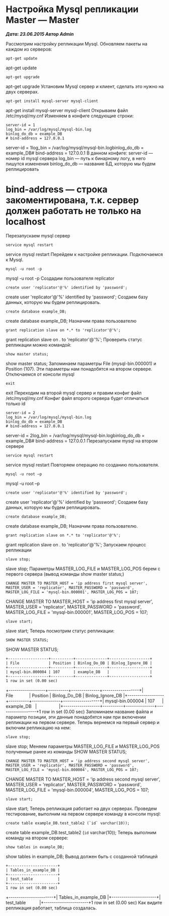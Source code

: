 # Настройка Mysql репликации Master &#8212; Master                	  
***Дата: 23.06.2015 Автор Admin***

Рассмотрим настройку репликации Mysql.
Обновляем пакеты на каждом из серверов:
```
apt-get update
```
apt-get update
```
apt-get upgrade
```
apt-get upgrade
Установим Mysql сервер и клиент, сделать это нужно на двух серверах.
```
apt-get install mysql-server mysql-client
```
apt-get install mysql-server mysql-client
Открываем файл /etc/mysql/my.cnf
Изменяем в конфиге следующие строки:
```
server-id = 1
log_bin = /var/log/mysql/mysql-bin.log
binlog_do_db = example_DB
# bind-address = 127.0.0.1
```
server-id = 1log_bin = /var/log/mysql/mysql-bin.logbinlog_do_db = example_DB# bind-address = 127.0.0.1
В данном конфиге:
server-id &#8212; номер id mysql сервера
log_bin &#8212; путь к бинарному логу, в него пишутся изменения
binlog_do_db &#8212; название БД, которую мы будем реплицировать
# bind-address &#8212; строка закоментирована, т.к. сервер должен работать не только на localhost
Перезапускаем mysql сервер
```
service mysql restart
```
service mysql restart
Перейдем к настройке репликации.
Подключаемся к Mysql.
```
mysql -u root -p
```
mysql -u root -p
Создадим пользователя replicator
```
create user 'replicator'@'%' identified by 'password';
```
create user 'replicator'@'%' identified by 'password';
Создаем базу данных, которую мы будем реплицировать.
```
create database example_DB;
```
create database example_DB;
Назначим права пользователю
```
grant replication slave on *.* to 'replicator'@'%';
```
grant replication slave on *.* to 'replicator'@'%';
Проверить статус репликации можно командой:
```
show master status;
```
show master status;
Запоминаем параметры File (mysql-bin.000001) и Position (107). Эти параметры нам понадобятся на втором сервере.
Отключаемся от консоли mysql
```
exit
```
exit
Переходим на второй mysql сервер и правим конфиг файл /etc/mysql/my.cnf
Конфиг файл второго сервера будет отличаться только id
```
server-id = 2
log_bin = /var/log/mysql/mysql-bin.log
binlog_do_db = example_DB
# bind-address = 127.0.0.1
```
server-id = 2log_bin = /var/log/mysql/mysql-bin.logbinlog_do_db = example_DB# bind-address = 127.0.0.1
Перезапускаем mysql на втором сервере
```
service mysql restart
```
service mysql restart
Повторяем операцию по созданию пользователя.
```
mysql -u root –p
```
mysql -u root –p
```
create user 'replicator'@'%' identified by 'password';
```
create user 'replicator'@'%' identified by 'password';
Создаем базу данных, которую мы будем реплицировать.
```
create database example_DB;
```
create database example_DB;
Назначим права пользователю.
```
grant replication slave on *.* to 'replicator'@'%';
```
grant replication slave on *.* to 'replicator'@'%';
Запускаем процесс репликации
```
slave stop;
```
slave stop;
Параметры MASTER_LOG_FILE и MASTER_LOG_POS берем с первого сервера (вывод команды show master status;)
```
CHANGE MASTER TO MASTER_HOST = 'ip address first mysql server', MASTER_USER = 'replicator', MASTER_PASSWORD = 'password', MASTER_LOG_FILE = 'mysql-bin.000001', MASTER_LOG_POS = 107;
```
CHANGE MASTER TO MASTER_HOST = 'ip address first mysql server', MASTER_USER = 'replicator', MASTER_PASSWORD = 'password', MASTER_LOG_FILE = 'mysql-bin.000001', MASTER_LOG_POS = 107;
```
slave start;
```
slave start;
Теперь посмотрим статус репликации:
```
SHOW MASTER STATUS;
```
SHOW MASTER STATUS;
```
+------------------+----------+--------------+------------------+
| File             | Position | Binlog_Do_DB | Binlog_Ignore_DB |
+------------------+----------+--------------+------------------+
| mysql-bin.000004 | 107      | example_DB   |                  |
+------------------+----------+--------------+------------------+
1 row in set (0.00 sec)
```
+------------------+----------+--------------+------------------+| File&nbsp;&nbsp;&nbsp;&nbsp;&nbsp;&nbsp;&nbsp;&nbsp;&nbsp;&nbsp;&nbsp;&nbsp; | Position | Binlog_Do_DB | Binlog_Ignore_DB |+------------------+----------+--------------+------------------+| mysql-bin.000004 | 107&nbsp;&nbsp;&nbsp;&nbsp;&nbsp;&nbsp;| example_DB&nbsp;&nbsp; |&nbsp;&nbsp;&nbsp;&nbsp;&nbsp;&nbsp;&nbsp;&nbsp;&nbsp;&nbsp;&nbsp;&nbsp;&nbsp;&nbsp;&nbsp;&nbsp;&nbsp;&nbsp;|+------------------+----------+--------------+------------------+1 row in set (0.00 sec)
Запоминаем название файла и параметр позиции, эти данные понадобятся нам при включении репликации на первом сервере.
Теперь вернемся на первый сервер и включим репликацию на нем:
```
slave stop;
```
slave stop;
Меняем параметры MASTER_LOG_FILE и MASTER_LOG_POS полученные ранее из команды SHOW MASTER STATUS;
```
CHANGE MASTER TO MASTER_HOST = 'ip address second mysql server', MASTER_USER = 'replicator', MASTER_PASSWORD = 'password', MASTER_LOG_FILE = 'mysql-bin.000004', MASTER_LOG_POS = 107;
```
CHANGE MASTER TO MASTER_HOST = 'ip address second mysql server', MASTER_USER = 'replicator', MASTER_PASSWORD = 'password', MASTER_LOG_FILE = 'mysql-bin.000004', MASTER_LOG_POS = 107;
```
slave start;
```
slave start;
Теперь репликация работает на двух серверах.
Проведем тестирование, выполним на первом сервере команду в консоли mysql:
```
create table example_DB.test_table2 (`id` varchar(10));
```
create table example_DB.test_table2 (`id` varchar(10));
Теперь выполним команду на втором сервере:
```
show tables in example_DB;
```
show tables in example_DB;
Вывод должен быть с созданной таблицей
```
+----------------------+
| Tables_in_example_DB |
+----------------------+
| test_table           |
+----------------------+
1 row in set (0.00 sec)
```
+----------------------+| Tables_in_example_DB |+----------------------+| test_table&nbsp;&nbsp;&nbsp;&nbsp;&nbsp;&nbsp;&nbsp;&nbsp;&nbsp;&nbsp; |+----------------------+1 row in set (0.00 sec)
Как видите репликация работает, таблица создалась.
